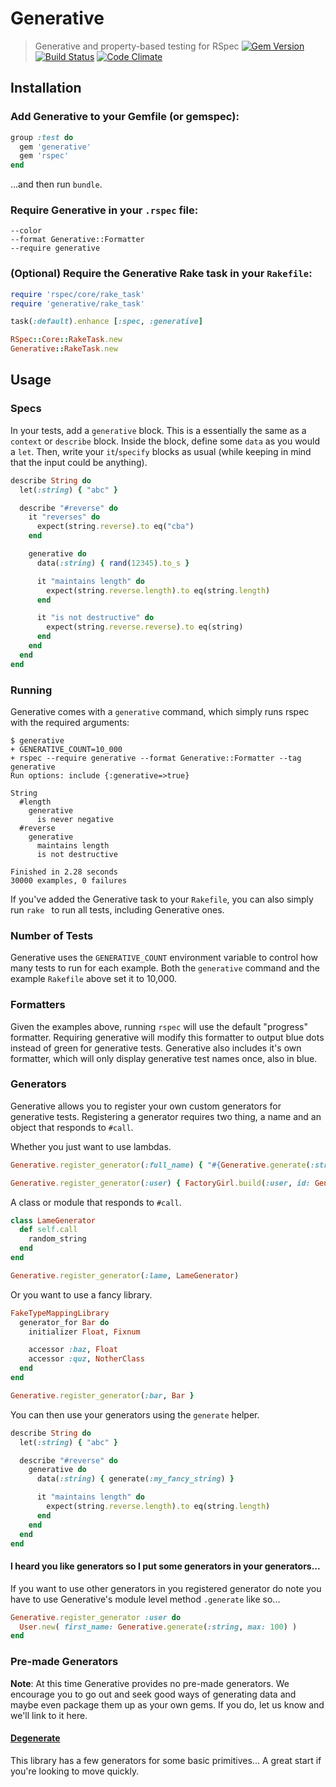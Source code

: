 # Generative

> Generative and property-based testing for RSpec
> [![Gem Version](https://badge.fury.io/rb/generative.png)](http://badge.fury.io/rb/generative)
> [![Build Status](https://travis-ci.org/justincampbell/generative.png?branch=master)](https://travis-ci.org/justincampbell/generative)
> [![Code Climate](https://codeclimate.com/github/justincampbell/generative.png)](https://codeclimate.com/github/justincampbell/generative)

## Installation

### Add Generative to your Gemfile (or gemspec):

```rb
group :test do
  gem 'generative'
  gem 'rspec'
end
```

...and then run `bundle`.

### Require Generative in your `.rspec` file:

```
--color
--format Generative::Formatter
--require generative
```

### (Optional) Require the Generative Rake task in your `Rakefile`:

```rb
require 'rspec/core/rake_task'
require 'generative/rake_task'

task(:default).enhance [:spec, :generative]

RSpec::Core::RakeTask.new
Generative::RakeTask.new
```

## Usage

### Specs

In your tests, add a `generative` block. This is a essentially the same as a
`context` or `describe` block. Inside the block, define some `data` as you
would a `let`. Then, write your `it`/`specify` blocks as usual (while keeping
in mind that the input could be anything).

```rb
describe String do
  let(:string) { "abc" }

  describe "#reverse" do
    it "reverses" do
      expect(string.reverse).to eq("cba")
    end

    generative do
      data(:string) { rand(12345).to_s }

      it "maintains length" do
        expect(string.reverse.length).to eq(string.length)
      end

      it "is not destructive" do
        expect(string.reverse.reverse).to eq(string)
      end
    end
  end
end
```

### Running

Generative comes with a `generative` command, which simply runs rspec with the
required arguments:

```
$ generative
+ GENERATIVE_COUNT=10_000
+ rspec --require generative --format Generative::Formatter --tag generative
Run options: include {:generative=>true}

String
  #length
    generative
      is never negative
  #reverse
    generative
      maintains length
      is not destructive

Finished in 2.28 seconds
30000 examples, 0 failures
```

If you've added the Generative task to your `Rakefile`, you can also simply run
`rake ` to run all tests, including Generative ones.

### Number of Tests

Generative uses the `GENERATIVE_COUNT` environment variable to control how many
tests to run for each example. Both the `generative` command and the example
`Rakefile` above set it to 10,000.

### Formatters

Given the examples above, running `rspec` will use the default "progress"
formatter. Requiring generative will modify this formatter to output blue dots
instead of green for generative tests. Generative also includes it's own
formatter, which will only display generative test names once, also in blue.

### Generators

Generative allows you to register your own custom generators for generative
tests. Registering a generator requires two thing, a name and an object that
responds to `#call`.

Whether you just want to use lambdas.

```rb
Generative.register_generator(:full_name) { "#{Generative.generate(:string)} #{Generative.generate(:string}" }

Generative.register_generator(:user) { FactoryGirl.build(:user, id: Generative.generate(:integer)) }
```

A class or module that responds to `#call`.

```rb
class LameGenerator
  def self.call
    random_string
  end
end

Generative.register_generator(:lame, LameGenerator)
```

Or you want to use a fancy library.

```rb
FakeTypeMappingLibrary
  generator_for Bar do
    initializer Float, Fixnum

    accessor :baz, Float
    accessor :quz, NotherClass
  end
end

Generative.register_generator(:bar, Bar }
```

You can then use your generators using the `generate` helper.

```rb
describe String do
  let(:string) { "abc" }

  describe "#reverse" do
    generative do
      data(:string) { generate(:my_fancy_string) }

      it "maintains length" do
        expect(string.reverse.length).to eq(string.length)
      end
    end
  end
end
```

#### I heard you like generators so I put some generators in your generators...

If you want to use other generators in you registered generator do note
you have to use Generative's module level method `.generate` like so...

```rb
Generative.register_generator :user do
  User.new( first_name: Generative.generate(:string, max: 100) )
end
```



### Pre-made Generators

**Note**: At this time Generative provides no pre-made generators. We
encourage you to go out and seek good ways of generating
data and maybe even package them up as your own gems. If you
do, let us know and we'll link to it here.


#### [Degenerate](https://github.com/niftyn8/degenerate)

This library has a few generators for some basic primitives... A great start if
you're looking to move quickly.
